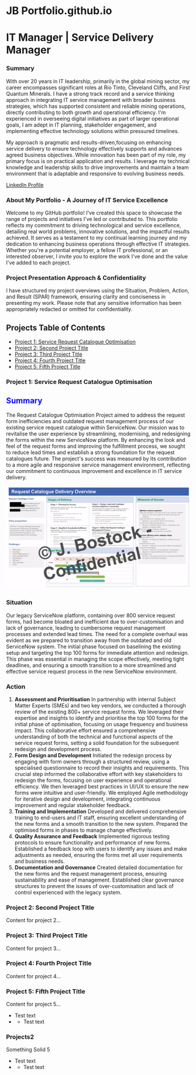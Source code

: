 # JB Portfolio.github.io
# IT Manager | Service Delivery Manager

### Summary
With over 20 years in IT leadership, primarily in the global mining sector, my career encompasses significant roles at Rio Tinto, Cleveland
Cliffs, and First Quantum Minerals. I have a strong track record and a service thinking approach in integrating IT service management with
broader business strategies, which has supported consistent and reliable mining operations, directly contributing to both growth and
operational efficiency. I'm experienced in overseeing digital initiatives as part of larger operational goals, I am adept in IT planning, 
stakeholder engagement, and implementing effective technology solutions within pressured timelines. 

My approach is pragmatic and results-driven,focusing on enhancing service delivery to ensure technology effectively supports and advances 
agreed business objectives. While innovation has been part of my role, my primary focus is on practical application and results. I leverage 
my technical knowledge and leadership skills to drive improvements and maintain a team environment that is adaptable and responsive to evolving business needs.

[LinkedIn Profile](https://www.linkedin.com/in/bostockj)


### About My Portfolio - A Journey of IT Service Excellence
Welcome to my GitHub portfolio! I've created this space to showcase the range of projects and initiatives I've led or contributed to. This portfolio reflects my commitment to driving technological and service excellence, detailing real world problems, innovative solutions, and the impactful results achieved. It serves as a testament to my continual learning journey and my dedication to enhancing business operations through effective IT strategies. Whether you're a potential employer, a fellow IT professional, or an interested observer, I invite you to explore the work I've done and the value I've added to each project.



### Project Presentation Approach & Confidentiality
 I have structured my project overviews using the Situation, Problem, Action, and Result (SPAR) framework, ensuring clarity and conciseness in presenting my work. Please note that any sensitive information has been appropriately redacted or omitted for confidentiality.

## Projects Table of Contents
- [Project 1: Service Request Catalogue Optimisation](#project-1-service-request-catalogue-optimisation)
- [Project 2: Second Project Title](#project-2-second-project-title)
- [Project 3: Third Project Title](#project-3-third-project-title)
- [Project 4: Fourth Project Title](#project-4-fourth-project-title)
- [Project 5: Fifth Project Title](#project-5-fifth-project-title)

### Project 1: Service Request Catalogue Optimisation
<h2 style="color:blue">Summary</h2>
The Request Catalogue Optimisation Project aimed to address the request form inefficiencies and outdated request management process of our existing service request catalogue within ServiceNow. Our mission was to revitalise the user experience by streamlining, modernising, and redesigning the forms within the new ServiceNow platform. By enhancing the look and feel of the request forms and improving the fulfillment process, we sought to reduce lead times and establish a strong foundation for the request catalogues future. The project's success was measured by its contribution to a more agile and responsive service management environment, reflecting our commitment to continuous improvement and excellence in IT service delivery.

![Alt text for your image](Req_Cat_Delivery_Sheet.png)

### Situation
Our legacy ServiceNow platform, containing over 800 service request forms, had become bloated and inefficient due to over-customisation and lack of governance, leading to cumbersome request management processes and extended lead times. The need for a complete overhaul was evident as we prepared to transition away from the outdated and old ServiceNow system. The initial phase focused on baselining the existing setup and targeting the top 100 forms for immediate attention and redesign. This phase was essential in managing the scope effectively, meeting tight deadlines, and ensuring a smooth transition to a more streamlined and effective service request process in the new ServiceNow environment.

### Action
1. **Assessment and Prioritisation** In partnership with internal Subject Matter Experts (SMEs) and two key vendors, we conducted a thorough review of the existing 800+ service request forms. We leveraged their expertise and insights to identify and prioritise the top 100 forms for the initial phase of optimisation, focusing on usage frequency and business impact. This collaborative effort ensured a comprehensive understanding of both the technical and functional aspects of the service request forms, setting a solid foundation for the subsequent redesign and development process.
2. **Form Design and Development** Initiated the redesign process by engaging with form owners through a structured review, using a specialised questionnaire to record their insights and requirements. This crucial step informed the collaborative effort with key stakeholders to redesign the forms, focusing on user experience and operational efficiency. We then leveraged best practices in UI/UX to ensure the new forms were intuitive and user-friendly. We employed Agile methodology for iterative design and development, integrating continuous improvement and regular stakeholder feedback.
3. **Training and Implementation** Developed and delivered comprehensive training to end-users and IT staff, ensuring excellent understanding of the new forms and a smooth transition to the new system. Prepared the optimised forms in phases to manage change effectively.
4. **Quality Assurance and Feedback**  Implemented rigorous testing protocols to ensure functionality and performance of new forms. Established a feedback loop with users to identify any issues and make adjustments as needed, ensuring the forms met all user requirements and business needs.
5. **Documentation and Governance** Created detailed documentation for the new forms and the request management process, ensuring sustainability and ease of management. Established clear governance structures to prevent the issues of over-customisation and lack of control experienced with the legacy system.


### Project 2: Second Project Title
Content for project 2...

### Project 3: Third Project Title
Content for project 3...

### Project 4: Fourth Project Title
Content for project 4...

### Project 5: Fifth Project Title
Content for project 5...


- Test text
- - Test text

### Projects2
Something Solid 5
- Test text
- - Test text
